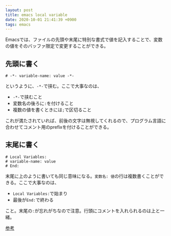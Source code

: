 ```yaml
---
layout: post
title: emacs local variable
date: 2020-10-01 21:41:39 +0900
tags: emacs
---
```





Emacsでは、ファイルの先頭や末尾に特別な書式で値を記入することで、変数の値をそのバッファ限定で変更することができる。

## 先頭に書く

```
# -*- variable-name: value -*-
```

というように、`-*-`で挟む。ここで大事なのは、

- `-*-`で挟むこと
- 変数名の後ろに`:`を付けること
- 複数の値を書くときには`;`で区切ること

これが満たされていれば、前後の文字は無視してくれるので、プログラム言語に合わせてコメント用のprefixを付けることができる。

## 末尾に書く

```
# Local Variables:
# variable-name: value
# End:
```

末尾に上のように書いても同じ意味になる。`変数名: 値`の行は複数書くことができる。ここで大事なのは、

- `Local Variables:`で始まり
- 最後が`End:`で終わる

こと。末尾の`:`が忘れがちなので注意。行頭にコメントを入れられるのは上と一緒。

[参考](https://www.gnu.org/software/emacs/manual/html_node/emacs/Specifying-File-Variables.html#Specifying-File-Variables)
